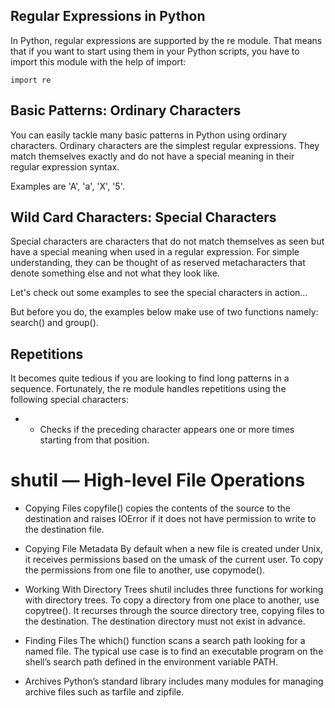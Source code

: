 ## Regular Expressions in Python
In Python, regular expressions are supported by the re module. That means that if you want to start using them in your Python scripts, you have to import this module with the help of import:
```
import re
```

## Basic Patterns: Ordinary Characters
You can easily tackle many basic patterns in Python using ordinary characters. Ordinary characters are the simplest regular expressions. They match themselves exactly and do not have a special meaning in their regular expression syntax.

Examples are 'A', 'a', 'X', '5'.

## Wild Card Characters: Special Characters
Special characters are characters that do not match themselves as seen but have a special meaning when used in a regular expression. For simple understanding, they can be thought of as reserved metacharacters that denote something else and not what they look like.

Let's check out some examples to see the special characters in action...

But before you do, the examples below make use of two functions namely: search() and group().

## Repetitions
It becomes quite tedious if you are looking to find long patterns in a sequence. Fortunately, the re module handles repetitions using the following special characters:

+ - Checks if the preceding character appears one or more times starting from that position.


# shutil — High-level File Operations
- Copying Files
copyfile() copies the contents of the source to the destination and raises IOError if it does not have permission to write to the destination file.

- Copying File Metadata
By default when a new file is created under Unix, it receives permissions based on the umask of the current user. To copy the permissions from one file to another, use copymode().

- Working With Directory Trees
shutil includes three functions for working with directory trees. To copy a directory from one place to another, use copytree(). It recurses through the source directory tree, copying files to the destination. The destination directory must not exist in advance.

- Finding Files
The which() function scans a search path looking for a named file. The typical use case is to find an executable program on the shell’s search path defined in the environment variable PATH.

- Archives
Python’s standard library includes many modules for managing archive files such as tarfile and zipfile.